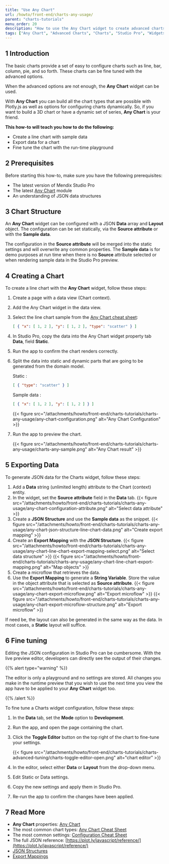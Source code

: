 ```yaml
---
title: "Use Any Chart"
url: /howto/front-end/charts-any-usage/
parent: "charts-tutorials"
menu_order: 20
description: "How to use the Any Chart widget to create advanced charts"
tags: ["Any Chart", "Advanced Charts", "Charts", "Studio Pro", "Widgets"]
---
```


## 1 Introduction

The basic charts provide a set of easy to configure charts such as line, bar, column, pie, and so forth. These charts can be fine tuned with the advanced options.

When the advanced options are not enough, the **Any Chart** widget can be used.

With **Any Chart** you can build all the chart types that are possible with Plotly.js as well as options for configuring charts dynamically. So, if you want to build a 3D chart or have a dynamic set of series, **Any Chart** is your friend.

**This how-to will teach you how to do the following:**

* Create a line chart with sample data
* Export data for a chart
* Fine tune the chart with the run-time playground

## 2 Prerequisites

Before starting this how-to, make sure you have the following prerequisites:

* The latest version of Mendix Studio Pro
* The latest [Any Chart](/appstore/modules/any-chart/) module
* An understanding of JSON data structures

## 3 Chart Structure

An **Any Chart** widget can be configured with a JSON **Data** array and **Layout** object. The configuration can be set statically, via the **Source attribute** or with the **Sample data**.

The configuration in the **Source attribute** will be merged into the static settings and will overwrite any common properties. The **Sample data** is for demo purposes at run time when there is no **Source** attribute selected or when rendering sample data in the Studio Pro preview.

## 4 Creating a Chart

To create a line chart with the **Any Chart** widget, follow these steps:

1. Create a page with a data view (Chart context).
2. Add the Any Chart widget in the data view.
3. Select the line chart sample from the [Any Chart cheat sheet](/refguide/charts-any-cheat-sheet/#line-chart):

    ```json
    [ { "x": [ 1, 2 ], "y": [ 1, 2 ], "type": "scatter" } ]
    ```

4. In Studio Pro, copy the data into the Any Chart widget property tab **Data**, field **Static**.
5. Run the app to confirm the chart renders correctly.
6. Split the data into static and dynamic parts that are going to be generated from the domain model.

    Static :  

    ```json
    [ { "type": "scatter" } ]
    ```

    Sample data :  

    ```json
    [ { "x": [ 1, 2 ], "y": [ 1, 2 ] } ]
    ```

    {{< figure src="/attachments/howto/front-end/charts-tutorials/charts-any-usage/any-chart-configuration.png" alt="Any Chart Configuration" >}}

7. Run the app to preview the chart.

    {{< figure src="/attachments/howto/front-end/charts-tutorials/charts-any-usage/charts-any-sample.png" alt="Any Chart result" >}}

## 5 Exporting Data

To generate JSON data for the Charts widget, follow these steps:

1. Add a **Data** string (unlimited length) attribute to the Chart (context) entity.
2. In the widget, set the **Source attribute** field in the **Data** tab.
    {{< figure src="/attachments/howto/front-end/charts-tutorials/charts-any-usage/any-chart-configuration-attribute.png" alt="Select data attribute" >}}
3. Create a **JSON Structure** and use the **Sample data** as the snippet.
    {{< figure src="/attachments/howto/front-end/charts-tutorials/charts-any-usage/any-chart-json-structure-line-chart-data.png" alt="Create export mapping" >}}
4. Create an **Export Mapping** with the **JSON Structure**.
    {{< figure src="/attachments/howto/front-end/charts-tutorials/charts-any-usage/any-chart-line-chart-export-mapping-select.png" alt="Select data structure" >}}
    {{< figure src="/attachments/howto/front-end/charts-tutorials/charts-any-usage/any-chart-line-chart-export-mapping.png" alt="Map objects" >}}
5. Create a microflow that retrieves the data.
6. Use the **Export Mapping** to generate a **String Variable**. Store the value in the object attribute that is selected as **Source attribute**.
    {{< figure src="/attachments/howto/front-end/charts-tutorials/charts-any-usage/any-chart-export-microflow.png" alt="Export microflow" >}}
    {{< figure src="/attachments/howto/front-end/charts-tutorials/charts-any-usage/any-chart-export-microflow-structure.png" alt="Export microflow" >}}

If need be, the layout can also be generated in the same way as the data. In most cases, a **Static** layout will suffice.

## 6 Fine tuning

Editing the JSON configuration in Studio Pro can be cumbersome. With the live preview editor, developers can directly see the output of their changes. 

{{% alert type="warning" %}}

The editor is only a playground and no settings are stored. All changes you make in the runtime preview that you wish to use the next time you view the app have to be applied to your **Any Chart** widget too.

{{% /alert %}}

To fine tune a Charts widget configuration, follow these steps:

1. In the **Data** tab, set the **Mode** option to **Development**.
2. Run the app, and open the page containing the chart.
3. Click the **Toggle Editor** button on the top right of the chart to fine-tune your settings.

    {{< figure src="/attachments/howto/front-end/charts-tutorials/charts-advanced-tuning/charts-toggle-editor-open.png" alt="chart editor" >}}

4. In the editor, select either **Data** or **Layout** from the drop-down menu.
5. Edit Static or Data settings.
6. Copy the new settings and apply them in Studio Pro.
7. Re-run the app to confirm the changes have been applied.

## 7 Read More

* **Any Chart** properties: [Any Chart](/refguide/charts-any-configuration/)
* The most common chart types:  [Any Chart Cheat Sheet](/refguide/charts-any-cheat-sheet/)
* The most common settings: [Configuration Cheat Sheet](/refguide/charts-advanced-cheat-sheet/)
* The full JSON reference: [https://plot.ly/javascript/reference/](https://plot.ly/javascript/reference/)
* [JSON Structures](/refguide/json-structures/)
* [Export Mappings](/refguide/export-mappings/)  
